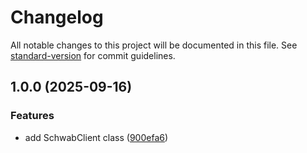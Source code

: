 # Changelog

All notable changes to this project will be documented in this file. See [standard-version](https://github.com/conventional-changelog/standard-version) for commit guidelines.

## 1.0.0 (2025-09-16)

### Features

- add SchwabClient class ([900efa6](https://github.com/migueddev/schwab-client/commit/900efa6ee3a77fc9496463b89943e1b5da66ec4d))
